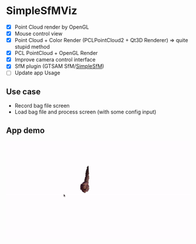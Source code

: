 # SimpleSfMViz

<!-- [![Ubuntu 20 Build](https://github.com/lacie-life/GreenHouseAR/actions/workflows/main.yml/badge.svg)](https://github.com/acie-life/GreenHouseAR/actions/workflows/main.yml) -->

- [x] Point Cloud render by OpenGL
- [x] Mouse control view
- [x] Point Cloud + Color Render (PCLPointCloud2 + Qt3D Renderer) => quite stupid method
- [x] PCL PointCloud + OpenGL Render
- [x] Improve camera control interface
- [x] SfM plugin (GTSAM SfM/[SimpleSfM](https://github.com/lacie-life/visual-slam/tree/main/SfM))
- [ ] Update app Usage

## Use case

- Record bag file screen
- Load bag file and process screen (with some config input)


## App demo

![Demo](/assets/test/hand.gif)

